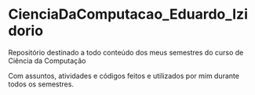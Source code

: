 # CienciaDaComputacao_Eduardo_Izidorio
Repositório destinado a todo conteúdo dos meus semestres do curso de Ciência da Computação

Com assuntos, atividades e códigos feitos e utilizados por mim durante todos os semestres.
